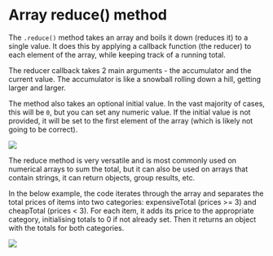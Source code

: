 # Array reduce() method

The <code>.reduce()</code> method takes an array and boils it down (reduces it) to a single value. It does this by applying a callback function (the reducer) to each element of the array, while keeping track of a running total.

The reducer callback takes 2 main arguments - the accumulator and the current value. The accumulator is like a snowball rolling down a hill, getting larger and larger.

The method also takes an optional initial value. In the vast majority of cases, this will be <code>0</code>, but you can set any numeric value. If the initial value is not provided, it will be set to the first element of the array (which is likely not going to be correct).

![](/assets/reduce.png)

The reduce method is very versatile and is most commonly used on numerical arrays to sum the total, but it can also be used on arrays that contain strings, it can return objects, group results, etc.

In the below example, the code iterates through the array and separates the total prices of items into two categories: expensiveTotal (prices >= 3) and cheapTotal (prices < 3). For each item, it adds its price to the appropriate category, initialising totals to 0 if not already set. Then it returns an object with the totals for both categories.

![](/assets/reduce-object.png)
